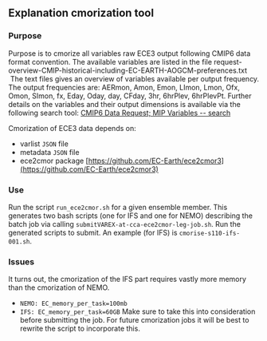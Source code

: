 ##  Explanation cmorization tool

### Purpose 
Purpose is to cmorize all variables raw ECE3 output following CMIP6 data format convention. The available variables are listed in the file request-overview-CMIP-historical-including-EC-EARTH-AOGCM-preferences.txt  The text files gives an overview of variables available per output frequency. The output frequencies are: AERmon, Amon, Emon, LImon, Lmon, Ofx, Omon, SImon, fx, Eday, Oday, day, CFday, 3hr, 6hrPlev, 6hrPlevPt. Further details on the variables and their output dimensions is available via the following search tool: [CMIP6 Data Request; MIP Variables -- search](https://clipc-services.ceda.ac.uk/dreq/mipVars.html)

Cmorization of ECE3 data depends on:
- varlist `JSON` file
- metadata `JSON` file
- ece2cmor package [https://github.com/EC-Earth/ece2cmor3](https://github.com/EC-Earth/ece2cmor3) 

### Use

Run the script `run_ece2cmor.sh` for a given ensemble member. This generates two bash scripts (one for IFS and one for NEMO) describing the batch job via calling `submitVAREX-at-cca-ece2cmor-leg-job.sh`. 
Run the generated scripts to submit. An example (for IFS) is `cmorise-s110-ifs-001.sh`.

### Issues

It turns out, the cmorization of the IFS part requires vastly more memory than the cmorization of NEMO. 
- `NEMO: EC_memory_per_task=100mb`
- `IFS: EC_memory_per_task=60GB`
Make sure to take this into consideration before submitting the job. For future cmorization jobs it will be best to rewrite the script to incorporate this. 